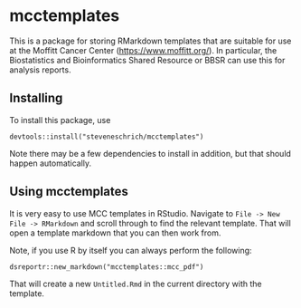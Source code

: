 # mcctemplates

This is a package for storing RMarkdown templates that are suitable for use at the
Moffitt Cancer Center (https://www.moffitt.org/). In particular, the Biostatistics and Bioinformatics Shared Resource or BBSR can use this for analysis reports.

## Installing
To install this package, use
```
devtools::install("steveneschrich/mcctemplates")
```
Note there may be a few dependencies to install in addition, but that should happen automatically. 

## Using mcctemplates
It is very easy to use MCC templates in RStudio. Navigate to `File -> New File -> RMarkdown`
and scroll through to find the relevant template. That will open a template markdown that
you can then work from.

Note, if you use R by itself you can always perform the following:
```
dsreportr::new_markdown("mcctemplates::mcc_pdf")
```
That will create a new `Untitled.Rmd` in the current directory with the template.
